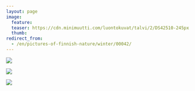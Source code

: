 ```yaml
---
layout: page
image:
  feature:
  teaser: https://cdn.minimuutti.com/luontokuvat/talvi/2/DS42510-245px.jpg
  thumb:
redirect_from:
  - /en/pictures-of-finnish-nature/winter/00042/
---
```


![](https://cdn.minimuutti.com/luontokuvat/talvi/2/DS42530-800px.jpg)

![](https://cdn.minimuutti.com/luontokuvat/talvi/2/DS42505-800px.jpg)

![](https://cdn.minimuutti.com/luontokuvat/talvi/2/DS42510-800px.jpg)
